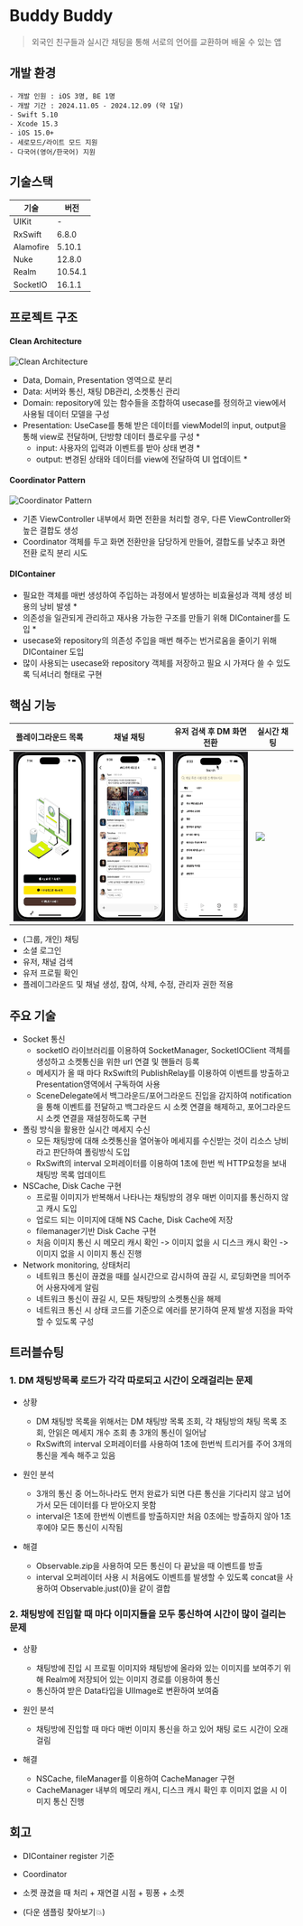 # Buddy Buddy
> 외국인 친구들과 실시간 채팅을 통해 서로의 언어를 교환하며 배울 수 있는 앱

## 개발 환경
```
- 개발 인원 : iOS 3명, BE 1명
- 개발 기간 : 2024.11.05 - 2024.12.09 (약 1달)
- Swift 5.10
- Xcode 15.3
- iOS 15.0+
- 세로모드/라이트 모드 지원
- 다국어(영어/한국어) 지원
```

## 기술스택

| 기술 | 버전 |
| -- | -- |
| UIKit | - |
| RxSwift | 6.8.0 |
| Alamofire | 5.10.1 |
| Nuke | 12.8.0 |
| Realm | 10.54.1 |
| SocketIO | 16.1.1 |

## 프로젝트 구조
#### Clean Architecture
![Clean Architecture](Documents/BuddyCleanArchitecture.png)
- Data, Domain, Presentation 영역으로 분리
- Data: 서버와 통신, 채팅 DB관리, 소켓통신 관리
- Domain: repository에 있는 함수들을 조합하여 usecase를 정의하고 view에서 사용될 데이터 모델을 구성
- Presentation: UseCase를 통해 받은 데이터를 viewModel의 input, output을 통해 view로 전달하며, 단방향 데이터 플로우를 구성 *
  - input: 사용자의 입력과 이벤트를 받아 상태 변경 *
  - output: 변경된 상태와 데이터를 view에 전달하여 UI 업데이트 *

#### Coordinator Pattern
![Coordinator Pattern](Documents/BuddyCoordinator.png)
- 기존 ViewController 내부에서 화면 전환을 처리할 경우, 다른 ViewController와 높은 결합도 생성
- Coordinator 객체를 두고 화면 전환만을 담당하게 만들어, 결합도를 낮추고 화면 전환 로직 분리 시도

#### DIContainer
- 필요한 객체를 매번 생성하여 주입하는 과정에서 발생하는 비효율성과 객체 생성 비용의 낭비 발생 *
- 의존성을 일관되게 관리하고 재사용 가능한 구조를 만들기 위해 DIContainer를 도입 *
- usecase와 repository의 의존성 주입을 매번 해주는 번거로움을 줄이기 위해 DIContainer 도입
- 많이 사용되는 usecase와 repository 객체를 저장하고 필요 시 가져다 쓸 수 있도록 딕셔너리 형태로 구현

## 핵심 기능
| 플레이그라운드 목록 | 채널 채팅 | 유저 검색 후 DM 화면전환 | 실시간 채팅 |
| --- | --- | --- | --- |
|<img src="Documents/BuddyWorkspace.gif" height="300">| <img src="Documents/ChannelDM.png" height="300">| <img src="Documents/BuddySearchToDM.gif" height="300">| <img src="Documents/BuddyPersonalDM.gif" height="300"> |

- (그룹, 개인) 채팅
- 소셜 로그인
- 유저, 채널 검색
- 유저 프로필 확인
- 플레이그라운드 및 채널 생성, 참여, 삭제, 수정, 관리자 권한 적용

## 주요 기술
- Socket 통신
    - socketIO 라이브러리를 이용하여 SocketManager, SocketIOClient 객체를 생성하고 소켓통신을 위한 url 연결 및 핸들러 등록
    - 메세지가 올 때 마다 RxSwift의 PublishRelay를 이용하여 이벤트를 방출하고 Presentation영역에서 구독하여 사용
    - SceneDelegate에서 백그라운드/포어그라운드 진입을 감지하여 notification을 통해 이벤트를 전달하고 백그라운드 시 소켓 연결을 해제하고, 포어그라운드 시 소켓 연결을 재설정하도록 구현
- 폴링 방식을 활용한 실시간 메세지 수신
    - 모든 채팅방에 대해 소켓통신을 열어놓아 메세지를 수신받는 것이 리소스 낭비라고 판단하여 폴링방식 도입
    - RxSwift의 interval 오퍼레이터를 이용하여 1초에 한번 씩 HTTP요청을 보내 채팅방 목록 업데이트
- NSCache, Disk Cache 구현
    - 프로필 이미지가 반복해서 나타나는 채팅방의 경우 매번 이미지를 통신하지 않고 캐시 도입
    - 업로드 되는 이미지에 대해 NS Cache, Disk Cache에 저장
    - filemanager기반 Disk Cache 구현
    - 처음 이미지 통신 시 메모리 캐시 확인 -> 이미지 없을 시 디스크 캐시 확인 -> 이미지 없을 시 이미지 통신 진행
- Network monitoring, 상태처리
    - 네트워크 통신이 끊겼을 때를 실시간으로 감시하여 끊길 시, 로딩화면을 띄어주어 사용자에게 알림
    - 네트워크 통신이 끊길 시, 모든 채팅방의 소켓통신을 해제
    - 네트워크 통신 시 상태 코드를 기준으로 에러를 분기하여 문제 발생 지점을 파악할 수 있도록 구성

## 트러블슈팅
### 1. DM 채팅방목록 로드가 각각 따로되고 시간이 오래걸리는 문제
- 상황
  - DM 채팅방 목록을 위해서는 DM 채팅방 목록 조회, 각 채팅방의 채팅 목록 조회, 안읽은 메세지 개수 조회 총 3개의 통신이 일어남
  - RxSwift의 interval 오퍼레이터를 사용하여 1초에 한번씩 트리거를 주어 3개의 통신을 계속 해주고 있음
  
- 원인 분석
  - 3개의 통신 중 어느하나라도 먼저 완료가 되면 다른 통신을 기다리지 않고 넘어가서 모든 데이터를 다 받아오지 못함
  - interval은 1초에 한번씩 이벤트를 방출하지만 처음 0초에는 방출하지 않아 1초 후에야 모든 통신이 시작됨

- 해결
  - Observable.zip을 사용하여 모든 통신이 다 끝났을 때 이벤트를 방출
  - interval 오퍼레이터 사용 시 처음에도 이벤트를 발생할 수 있도록 concat을 사용하여 Observable.just(0)을 같이 결합

### 2. 채팅방에 진입할 때 마다 이미지들을 모두 통신하여 시간이 많이 걸리는 문제
- 상황
  - 채팅방에 진입 시 프로필 이미지와 채팅방에 올라와 있는 이미지를 보여주기 위해 Realm에 저장되어 있는 이미지 경로를 이용하여 통신
  - 통신하여 받은 Data타입을 UIImage로 변환하여 보여줌
  
- 원인 분석
  - 채팅방에 진입할 때 마다 매번 이미지 통신을 하고 있어 채팅 로드 시간이 오래걸림

- 해결
  - NSCache, fileManager를 이용하여 CacheManager 구현
  - CacheManager 내부의 메모리 캐시, 디스크 캐시 확인 후 이미지 없을 시 이미지 통신 진행


## 회고
- DIContainer register 기준
- Coordinator


- 소켓 끊겼을 때 처리 + 재연결 시점 + 핑퐁 + 소켓 
- (다운 샘플링 찾아보기💥)